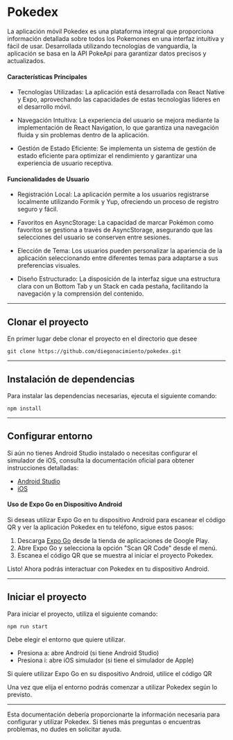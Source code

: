# Pokedex
La aplicación móvil Pokedex es una plataforma integral que proporciona información detallada sobre todos los Pokemones en una interfaz intuitiva y fácil de usar. Desarrollada utilizando tecnologías de vanguardia, la aplicación se basa en la API PokeApi para garantizar datos precisos y actualizados.

#### Características Principales
- Tecnologías Utilizadas: La aplicación está desarrollada con React Native y Expo, aprovechando las capacidades de estas tecnologías líderes en el desarrollo móvil.

- Navegación Intuitiva: La experiencia del usuario se mejora mediante la implementación de React Navigation, lo que garantiza una navegación fluida y sin problemas dentro de la aplicación.

- Gestión de Estado Eficiente: Se implementa un sistema de gestión de estado eficiente para optimizar el rendimiento y garantizar una experiencia de usuario receptiva.

#### Funcionalidades de Usuario

- Registración Local: La aplicación permite a los usuarios registrarse localmente utilizando Formik y Yup, ofreciendo un proceso de registro seguro y fácil.

- Favoritos en AsyncStorage: La capacidad de marcar Pokémon como favoritos se gestiona a través de AsyncStorage, asegurando que las selecciones del usuario se conserven entre sesiones.

- Elección de Tema: Los usuarios pueden personalizar la apariencia de la aplicación seleccionando entre diferentes temas para adaptarse a sus preferencias visuales.

- Diseño Estructurado: La disposición de la interfaz sigue una estructura clara con un Bottom Tab y un Stack en cada pestaña, facilitando la navegación y la comprensión del contenido.

---

## Clonar el proyecto
En primer lugar debe clonar el proyecto en el directorio que desee

```git clone https://github.com/diegonacimiento/pokedex.git```

---

## Instalación de dependencias
Para instalar las dependencias necesarias, ejecuta el siguiente comando:

```npm install```

---

## Configurar entorno
Si aún no tienes Android Studio instalado o necesitas configurar el simulador de iOS, consulta la documentación oficial para obtener instrucciones detalladas:
- [Android Studio](https://developer.android.com/codelabs/basic-android-kotlin-compose-install-android-studio?hl=es-419#0)
- [iOS](https://developer.apple.com/documentation/xcode/running-your-app-in-simulator-or-on-a-device)
 
#### Uso de Expo Go en Dispositivo Android
Si deseas utilizar Expo Go en tu dispositivo Android para escanear el código QR y ver la aplicación Pokedex en tu teléfono, sigue estos pasos:

1. Descarga [Expo Go](https://play.google.com/store/apps/details?id=host.exp.exponent&hl=es_AR&gl=US&pli=1) desde la tienda de aplicaciones de Google Play.
2. Abre Expo Go y selecciona la opción "Scan QR Code" desde el menú.
3. Escanea el código QR que se muestra al iniciar el proyecto Pokedex.

Listo! Ahora podrás interactuar con Pokedex en tu dispositivo Android.

---

## Iniciar el proyecto
Para iniciar el proyecto, utiliza el siguiente comando:

```npm run start```

Debe elegir el entorno que quiere utilizar.
- Presiona a: abre Android (si tiene Android Studio)
- Presiona i: abre iOS simulador (si tiene el simulador de Apple)

Si quiere utilizar Expo Go en su dispositivo Android, utilice el código QR

Una vez que elija el entorno podrás comenzar a utilizar Pokedex según lo previsto.

---
Esta documentación debería proporcionarte la información necesaria para configurar y utilizar Pokedex. Si tienes más preguntas o encuentras problemas, no dudes en solicitar ayuda.